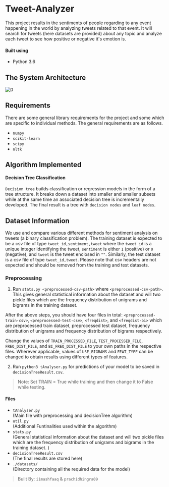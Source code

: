 # Tweet-Analyzer

This project results in the sentiments of people regarding to any event happening in the world by analyzing tweets related to that event. It will search for tweets (here datasets are provided) about any topic and analyze each tweet to see how positive or negative it's emotion is.

#### Built using

* Python 3.6

## The System Architecture

![0](https://imgur.com/BDJtTgK.jpg)

## Requirements

There are some general library requirements for the project and some which are specific to individual methods. The general requirements are as follows.  
* `numpy`
* `scikit-learn`
* `scipy`
* `nltk`

## Algorithm Implemented
#### Decision Tree Classification
`Decision tree` builds classification or regression models in the form of a tree structure. It breaks down a dataset into smaller and smaller subsets while at the same time an associated decision tree is incrementally developed. The final result is a tree with `decision nodes` and `leaf nodes`. 

## Dataset Information

We use and compare various different methods for sentiment analysis on tweets (a binary classification problem). The training dataset is expected to be a csv file of type `tweet_id,sentiment,tweet` where the `tweet_id` is a unique integer identifying the tweet, `sentiment` is either `1` (positive) or `0` (negative), and `tweet` is the tweet enclosed in `""`. Similarly, the test dataset is a csv file of type `tweet_id,tweet`. Please note that csv headers are not expected and should be removed from the training and test datasets. 

### Preprocessing 

1. Run `stats.py <preprocessed-csv-path>` where `<preprocessed-csv-path>`. This gives general statistical information about the dataset and will two pickle files which are the frequency distribution of unigrams and bigrams in the training dataset. 

After the above steps, you should have four files in total: `<preprocessed-train-csv>`, `<preprocessed-test-csv>`, `<freqdist>`, and `<freqdist-bi>` which are preprocessed train dataset, preprocessed test dataset, frequency distribution of unigrams and frequency distribution of bigrams respectively.

Change the values of `TRAIN_PROCESSED_FILE`, `TEST_PROCESSED_FILE`, `FREQ_DIST_FILE`, and `BI_FREQ_DIST_FILE` to your own paths in the respective files. Wherever applicable, values of `USE_BIGRAMS` and `FEAT_TYPE` can be changed to obtain results using different types of features.

2. Run `python3 tAnalyser.py` for predictions of your model to be saved in `decisionTreeResult.csv`.

> Note: Set TRAIN = True while training and then change it to False while testing.

#### Files

- `tAnalyser.py` \
(Main file with preprocessing and decisionTree algorithm)
- `util.py` \
(Additional Funtinalities used within the algorithm)
- `stats.py` \
(General statistical information about the dataset and will two pickle files which are the frequency distribution of unigrams and bigrams in the training dataset. )
- `decisionTreeResult.csv` \
(The final results are stored here)
- `./datasets/` \
(Directory containing all the required data for the model)

> Built By: `iimashfaaq` & `prachidhingra09`